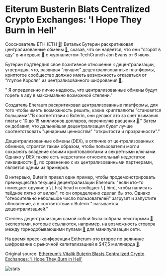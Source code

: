 # Eiterum Busterin Blats Centralized Crypto Exchanges: 'I Hope They Burn in Hell'

Сооснователь ETH (ETH  [🔗](https://cointelegraph.com/ethereum-price-index)) Витальк Бутерин раскритиковал централизованные обмены  [🔗](https://cointelegraph.com/explained/centralized-cryptocurrency-exchanges-explained), сказав, что он надеется, что они "сгорят в аду" в интервью  [🔗](https://www.youtube.com/watch?v=sBcdpTsvDnk)  с журналистом TechCrunch Jon Evans от 6 июля.



Бутерин подтвердил свое позитивное отношение к децентрализации, утверждая, что, развивая "лучшие" децентрализованные платформы, криптогое сообщество должно иметь возможность отказаться от "глупое Короля" из централизованного шифрования  [🔗](https://cointelegraph.com/tags/cryptocurrency-exchange).

" Я определенно лично надеюсь, что централизованные обмены будут гореть в аду в максимально возможной степени."

Создатель Eheraum раскритиковал централизованные платформы, для того чтобы иметь возможность решить, какие криптвалюты "становятся большими"."В соответствии с Buterin, они делают это за счет взимания платы с 10 до 15 миллионов долларов, перечисляв расценки  [🔗](http://uk.businessinsider.com/cryptocurrency-exchanges-listing-tokens-cost-fees-ico-2018-3)." Затем он добавил, что дальнейшая децентрализация будет лучше соответствовать "ценарным ценностям" "открытости и прозрачности"."

Децентрализованные обмены (DEX), в отличие от централизованных обменов, строятся таким образом, чтобы пользователи могли сохранять владение своими криптовалютами и секретными ключами. Однако у DEX также есть недостатки-относительный недостаток ликвидности  [🔗](https://cointelegraph.com/news/decentralized-exchanges-off-chain-atomic-swaps-and-a-brief-look-into-the-future), по сравнению с их централизованными партнерами, является одним из примеров.

В интервью, Buterin привел один пример, чтобы продемонстрировать преимущества текущей децентрализации Ehereum: "если кто-то помещает оружие в \ [ his\] head и сообщает \ [ him\], чтобы написать твёдное пятно от вилки", то он определенно сделал бы это. Однако "относительно небольшое число пользователей" загрузят и запустите обновление, а в соответствии с Buterin " называется децентрализацией."

Степень децентрализации самой собой была собрана некоторыми  [🔗](https://cointelegraph.com/news/6-myths-about-ethereum-decentralization)  экспертами, которые ссылаются, например, на возможность сговора между горнодобывающими пулами  [🔗](https://cointelegraph.com/tags/mining-pools)  для манипулизации сети.

На время пресс-конференции Eetherum-это второе по величине шифрование с рыночной капитализацией в $47,5 миллиарда  [🔗](https://coinmarketcap.com/currencies/ethereum/#charts).

Original source: [Ethereum’s Vitalik Buterin Blasts Centralized Crypto Exchanges: ‘I Hope They Burn in Hell’](https://cointelegraph.com/news/ethereum-s-vitalik-buterin-blasts-centralized-crypto-exchanges-i-hope-they-burn-in-hell)

![stats](https://c.statcounter.com/11760860/0/a89fa40b/1/ "stats")
